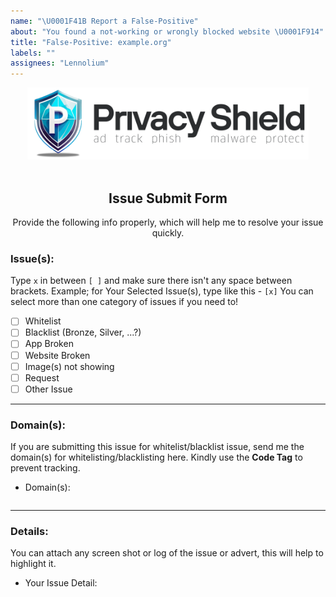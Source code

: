 ```yaml
---
name: "\U0001F41B Report a False-Positive"
about: "You found a not-working or wrongly blocked website \U0001F914"
title: "False-Positive: example.org"
labels: ""
assignees: "Lennolium"
---
```


<!--- Logo -->

<div align="center">  
<picture>
  <source media="(prefers-color-scheme: dark)" srcset="https://github.com/Lennolium/PrivacyShield/raw/master/img/banner_dark.png" width="450vw">
  <source media="(prefers-color-scheme: light)" srcset="https://github.com/Lennolium/PrivacyShield/raw/master/img/banner_light.png" width="450vw">
  <img alt="PrivacyShield Banner" src="https://github.com/Lennolium/PrivacyShield/raw/master/img/banner_light.png" width="450vw">
</picture>
</div>
<br>

<h2 align="center">Issue Submit Form</h2>
<div align="center">
  Provide the following info properly, which will help me to resolve your issue quickly.
</div>

<!-- Select The Issue Category -->
### Issue(s):
Type `x` in between `[ ]` and make sure there isn't any space between brackets. Example; for Your Selected Issue(s), type like this - `[x]` 
You can select more than one category of issues if you need to!

- [ ] Whitelist
- [ ] Blacklist (Bronze, Silver, ...?)
- [ ] App Broken
- [ ] Website Broken
- [ ] Image(s) not showing
- [ ] Request
- [ ] Other Issue

<!-- Type the **[x]** carefully -->
<!-- To prevent tracking, wrap the website URL in a Code tag please. **mandatory** -->
<hr>

### Domain(s):
If you are submitting this issue for whitelist/blacklist issue, send me the domain(s) for whitelisting/blacklisting here. Kindly use the **Code Tag** to prevent tracking.
<!------------------ Type after this tag ------------------->
- Domain(s):
<!-- Type the domain(s) between ```  tags -->
```

```
<!------------------ Type before this tag ------------------>

<!-- Example; for **Whitelisting/Blacklisting/Log** type at the beginning and ending of the list.

```
example.com
sub.example.com
```
-->
<hr>

### Details:
You can attach any screen shot or log of the issue or advert, this will help to highlight it.
<!------------------ Type after this tag ------------------->
- Your Issue Detail: 




<!------------------ Type before this tag ------------------>
<!-- Just a description of the issue when you visit the site/use app/software. Or steps on reproducing this -->
